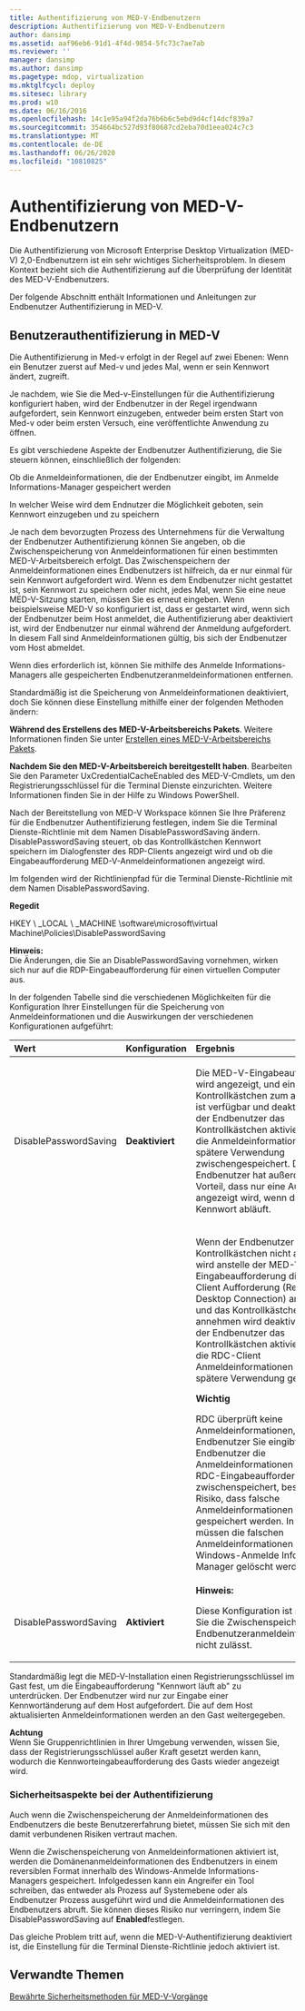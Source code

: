 ```yaml
---
title: Authentifizierung von MED-V-Endbenutzern
description: Authentifizierung von MED-V-Endbenutzern
author: dansimp
ms.assetid: aaf96eb6-91d1-4f4d-9854-5fc73c7ae7ab
ms.reviewer: ''
manager: dansimp
ms.author: dansimp
ms.pagetype: mdop, virtualization
ms.mktglfcycl: deploy
ms.sitesec: library
ms.prod: w10
ms.date: 06/16/2016
ms.openlocfilehash: 14c1e95a94f2da76b6b6c5ebd9d4cf14dcf839a7
ms.sourcegitcommit: 354664bc527d93f80687cd2eba70d1eea024c7c3
ms.translationtype: MT
ms.contentlocale: de-DE
ms.lasthandoff: 06/26/2020
ms.locfileid: "10810825"
---
```

# Authentifizierung von MED-V-Endbenutzern


Die Authentifizierung von Microsoft Enterprise Desktop Virtualization (MED-V) 2,0-Endbenutzern ist ein sehr wichtiges Sicherheitsproblem. In diesem Kontext bezieht sich die Authentifizierung auf die Überprüfung der Identität des MED-V-Endbenutzers.

Der folgende Abschnitt enthält Informationen und Anleitungen zur Endbenutzer Authentifizierung in MED-V.

## Benutzerauthentifizierung in MED-V


Die Authentifizierung in Med-v erfolgt in der Regel auf zwei Ebenen: Wenn ein Benutzer zuerst auf Med-v und jedes Mal, wenn er sein Kennwort ändert, zugreift.

Je nachdem, wie Sie die Med-v-Einstellungen für die Authentifizierung konfiguriert haben, wird der Endbenutzer in der Regel irgendwann aufgefordert, sein Kennwort einzugeben, entweder beim ersten Start von Med-v oder beim ersten Versuch, eine veröffentlichte Anwendung zu öffnen.

Es gibt verschiedene Aspekte der Endbenutzer Authentifizierung, die Sie steuern können, einschließlich der folgenden:

Ob die Anmeldeinformationen, die der Endbenutzer eingibt, im Anmelde Informations-Manager gespeichert werden

In welcher Weise wird dem Endnutzer die Möglichkeit geboten, sein Kennwort einzugeben und zu speichern

Je nach dem bevorzugten Prozess des Unternehmens für die Verwaltung der Endbenutzer Authentifizierung können Sie angeben, ob die Zwischenspeicherung von Anmeldeinformationen für einen bestimmten MED-V-Arbeitsbereich erfolgt. Das Zwischenspeichern der Anmeldeinformationen eines Endbenutzers ist hilfreich, da er nur einmal für sein Kennwort aufgefordert wird. Wenn es dem Endbenutzer nicht gestattet ist, sein Kennwort zu speichern oder nicht, jedes Mal, wenn Sie eine neue MED-V-Sitzung starten, müssen Sie es erneut eingeben. Wenn beispielsweise MED-V so konfiguriert ist, dass er gestartet wird, wenn sich der Endbenutzer beim Host anmeldet, die Authentifizierung aber deaktiviert ist, wird der Endbenutzer nur einmal während der Anmeldung aufgefordert. In diesem Fall sind Anmeldeinformationen gültig, bis sich der Endbenutzer vom Host abmeldet.

Wenn dies erforderlich ist, können Sie mithilfe des Anmelde Informations-Managers alle gespeicherten Endbenutzeranmeldeinformationen entfernen.

Standardmäßig ist die Speicherung von Anmeldeinformationen deaktiviert, doch Sie können diese Einstellung mithilfe einer der folgenden Methoden ändern:

**Während des Erstellens des MED-V-Arbeitsbereichs Pakets**. Weitere Informationen finden Sie unter [Erstellen eines MED-V-Arbeitsbereichs Pakets](create-a-med-v-workspace-package.md).

**Nachdem Sie den MED-V-Arbeitsbereich bereitgestellt haben**. Bearbeiten Sie den Parameter UxCredentialCacheEnabled des MED-V-Cmdlets, um den Registrierungsschlüssel für die Terminal Dienste einzurichten. Weitere Informationen finden Sie in der Hilfe zu Windows PowerShell.

Nach der Bereitstellung von MED-V Workspace können Sie Ihre Präferenz für die Endbenutzer Authentifizierung festlegen, indem Sie die Terminal Dienste-Richtlinie mit dem Namen DisablePasswordSaving ändern. DisablePasswordSaving steuert, ob das Kontrollkästchen Kennwort speichern im Dialogfenster des RDP-Clients angezeigt wird und ob die Eingabeaufforderung MED-V-Anmeldeinformationen angezeigt wird.

Im folgenden wird der Richtlinienpfad für die Terminal Dienste-Richtlinie mit dem Namen DisablePasswordSaving.

**Regedit**

HKEY \ _LOCAL \ _MACHINE \\software\\microsoft\\virtual Machine\\Policies\\DisablePasswordSaving

**Hinweis:**  
Die Änderungen, die Sie an DisablePasswordSaving vornehmen, wirken sich nur auf die RDP-Eingabeaufforderung für einen virtuellen Computer aus.



In der folgenden Tabelle sind die verschiedenen Möglichkeiten für die Konfiguration Ihrer Einstellungen für die Speicherung von Anmeldeinformationen und die Auswirkungen der verschiedenen Konfigurationen aufgeführt:

<table>
<colgroup>
<col width="33%" />
<col width="33%" />
<col width="33%" />
</colgroup>
<thead>
<tr class="header">
<th align="left">Wert</th>
<th align="left">Konfiguration</th>
<th align="left">Ergebnis</th>
</tr>
</thead>
<tbody>
<tr class="odd">
<td align="left"><p>DisablePasswordSaving</p></td>
<td align="left"><p><strong>Deaktiviert</strong></p></td>
<td align="left"><p>Die MED-V-Eingabeaufforderung wird angezeigt, und ein Kontrollkästchen zum annehmen ist verfügbar und deaktiviert. Wenn der Endbenutzer das Kontrollkästchen aktiviert, werden die Anmeldeinformationen für die spätere Verwendung zwischengespeichert. Der Endbenutzer hat außerdem den Vorteil, dass nur eine Aufforderung angezeigt wird, wenn das Kennwort abläuft.</p>
<p></p></td>
</tr>
<tr class="even">
<td align="left"><p></p></td>
<td align="left"><p></p></td>
<td align="left"><p>Wenn der Endbenutzer das Kontrollkästchen nicht aktiviert, wird anstelle der MED-V-Eingabeaufforderung die RDC-Client Aufforderung (Remote Desktop Connection) angezeigt, und das Kontrollkästchen zum annehmen wird deaktiviert. Wenn der Endbenutzer das Kontrollkästchen aktiviert, werden die RDC-Client Anmeldeinformationen für die spätere Verwendung gespeichert.</p>
<div class="alert">
<strong>Wichtig</strong><br/><p>RDC überprüft keine Anmeldeinformationen, wenn der Endbenutzer Sie eingibt. Wenn der Endbenutzer die Anmeldeinformationen über die RDC-Eingabeaufforderung zwischenspeichert, besteht das Risiko, dass falsche Anmeldeinformationen gespeichert werden. In diesem Fall müssen die falschen Anmeldeinformationen im Windows-Anmelde Informations-Manager gelöscht werden.</p>
</div>
<div>

</div></td>
</tr>
<tr class="odd">
<td align="left"><p>DisablePasswordSaving</p></td>
<td align="left"><p><strong>Aktiviert</strong></p></td>
<td align="left"><div class="alert">
<strong>Hinweis:</strong><br/><p>Diese Konfiguration ist sicherer, da Sie die Zwischenspeicherung von Endbenutzeranmeldeinformationen nicht zulässt.</p>
</div>
<div>

</div></td>
</tr>
</tbody>
</table>



Standardmäßig legt die MED-V-Installation einen Registrierungsschlüssel im Gast fest, um die Eingabeaufforderung "Kennwort läuft ab" zu unterdrücken. Der Endbenutzer wird nur zur Eingabe einer Kennwortänderung auf dem Host aufgefordert. Die auf dem Host aktualisierten Anmeldeinformationen werden an den Gast weitergegeben.

**Achtung**  
Wenn Sie Gruppenrichtlinien in Ihrer Umgebung verwenden, wissen Sie, dass der Registrierungsschlüssel außer Kraft gesetzt werden kann, wodurch die Kennworteingabeaufforderung des Gasts wieder angezeigt wird.



### Sicherheitsaspekte bei der Authentifizierung

Auch wenn die Zwischenspeicherung der Anmeldeinformationen des Endbenutzers die beste Benutzererfahrung bietet, müssen Sie sich mit den damit verbundenen Risiken vertraut machen.

Wenn die Zwischenspeicherung von Anmeldeinformationen aktiviert ist, werden die Domänenanmeldeinformationen des Endbenutzers in einem reversiblen Format innerhalb des Windows-Anmelde Informations-Managers gespeichert. Infolgedessen kann ein Angreifer ein Tool schreiben, das entweder als Prozess auf Systemebene oder als Endbenutzer Prozess ausgeführt wird und die Anmeldeinformationen des Endbenutzers abruft. Sie können dieses Risiko nur verringern, indem Sie DisablePasswordSaving auf **Enabled**festlegen.

Das gleiche Problem tritt auf, wenn die MED-V-Authentifizierung deaktiviert ist, die Einstellung für die Terminal Dienste-Richtlinie jedoch aktiviert ist.

## Verwandte Themen


[Bewährte Sicherheitsmethoden für MED-V-Vorgänge](security-best-practices-for-med-v-operations.md)









